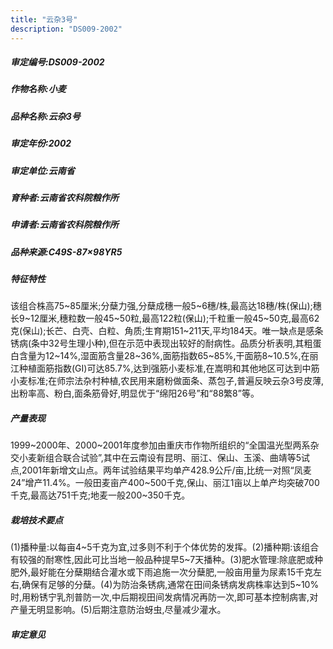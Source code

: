```yaml
---
title: "云杂3号"
description: "DS009-2002"
---
```

##### 审定编号:DS009-2002

##### 作物名称:小麦

##### 品种名称:云杂3号

##### 审定年份:2002

##### 审定单位:云南省

##### 育种者:云南省农科院粮作所

##### 申请者:云南省农科院粮作所

##### 品种来源:C49S-87×98YR5

##### 特征特性
该组合株高75~85厘米;分蘖力强,分蘖成穗一般5~6穗/株,最高达18穗/株(保山);穗长9~12厘米,穗粒数一般45~50粒,最高122粒(保山);千粒重一般45~50克,最高62克(保山);长芒、白壳、白粒、角质;生育期151~211天,平均184天。唯一缺点是感条锈病(条中32号生理小种),但在示范中表现出较好的耐病性。品质分析表明,其粗蛋白含量为12~14%,湿面筋含量28~36%,面筋指数65~85%,干面筋8~10.5%,在丽江种植面筋指数(GI)可达85.7%,达到强筋小麦标准,在嵩明和其他地区可达到中筋小麦标准;在师宗法杂村种植,农民用来磨粉做面条、蒸包子,普遍反映云杂3号皮薄,出粉率高、粉白,面条筋骨好,明显优于“绵阳26号”和“88繁8”等。

##### 产量表现
1999~2000年、2000~2001年度参加由重庆市作物所组织的“全国温光型两系杂交小麦新组合联合试验”,其中在云南设有昆明、丽江、保山、玉溪、曲靖等5试点,2001年新增文山点。两年试验结果平均单产428.9公斤/亩,比统一对照“凤麦24”增产11.4%。一般田麦亩产400~500千克,保山、丽江1亩以上单产均突破700千克,最高达751千克;地麦一般200~350千克。

##### 栽培技术要点
(1)播种量:以每亩4~5千克为宜,过多则不利于个体优势的发挥。(2)播种期:该组合有较强的耐寒性,因此可比当地一般品种提早5~7天播种。(3)肥水管理:除底肥或种肥外,最好能在分蘖期结合灌水或下雨追施一次分蘖肥,一般亩用量为尿素15千克左右,确保有足够的分蘖。(4)为防治条锈病,通常在田间条锈病发病株率达到5~10%时,用粉锈宁乳剂普防一次,中后期视田间发病情况再防一次,即可基本控制病害,对产量无明显影响。(5)后期注意防治蚜虫,尽量减少灌水。

##### 审定意见

